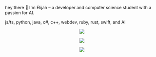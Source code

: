 hey there 👋
I'm Elijah – a developer and computer science student with a passion for AI.

js/ts, python, java, c#, c++, webdev, ruby, rust, swift, and AI

<div align="center">

![](https://github-readme-streak-stats.herokuapp.com/?user=ElijahGives&count_private=true&show_icons=true&theme=radical&hide_border=true&hide_title=true)

![](https://github-readme-stats.vercel.app/api?username=ElijahGives&include_all_commits=true&show_icons=true&hide_border=true&hide_title=true&count_private=true&theme=radical)

![](https://github-readme-stats.vercel.app/api/top-langs/?username=ElijahGives&layout=compact&count_private=true&langs_count=8&hide_border=true&theme=radical)

</div>
